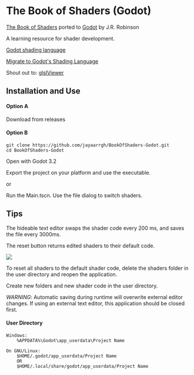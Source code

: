 # The Book of Shaders (Godot)
[The Book of Shaders](https://thebookofshaders.com/) ported to [Godot](https://www.godotengine.org/) by J.R. Robinson

A learning resource for shader development.

[Godot shading language](https://docs.godotengine.org/en/latest/tutorials/shading/shading_reference/shading_language.html)

[Migrate to Godot's Shading Language](https://docs.godotengine.org/en/latest/tutorials/shading/migrating_to_godot_shader_language.html)

Shout out to: [glslViewer](https://github.com/patriciogonzalezvivo/glslViewer)

## Installation and Use
#### Option A
Download from releases

#### Option B
```
git clone https://github.com/jayaarrgh/BookOfShaders-Godot.git
cd BookOfShaders-Godot
```
Open with Godot 3.2

Export the project on your platform and use the executable.

or

Run the Main.tscn. Use the file dialog to switch shaders.

## Tips
The hideable text editor swaps the shader code every 200 ms, and saves the file every 3000ms.

The reset button returns edited shaders to their default code.

![](.gif/demo.gif)

To reset all shaders to the default shader code, delete the shaders folder in the user directory and reopen the application.

Create new folders and new shader code in the user directory.

*WARNING*: Automatic saving during runtime will overwrite external editor changes.
If using an external text editor, this application should be closed first.


#### User Directory

    Windows:
        %APPDATA%\Godot\app_userdata\Project Name

    On GNU/Linux: 
        $HOME/.godot/app_userdata/Project Name
        OR
        $HOME/.local/share/godot/app_userdata/Project Name

